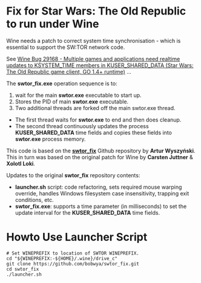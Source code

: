 Fix for Star Wars: The Old Republic to run under Wine
=========

Wine needs a patch to correct system time synchronisation - which is essential to support the SW:TOR network code.

See [Wine Bug 29168 - Multiple games and applications need realtime updates to KSYSTEM_TIME members in KUSER_SHARED_DATA (Star Wars: The Old Republic game client, GO 1.4+ runtime)](http://bugs.winehq.org/show_bug.cgi?id=29168) ...


The **swtor_fix.exe** operation sequence is to:
1. wait for the main **swtor.exe** executable to start up.
2. Stores the PID of main **swtor.exe** executable.
3. Two additional threads are forked off the main swtor.exe thread.
  * The first thread waits for **swtor.exe** to end and then does cleanup.
  * The second thread continuously updates the process **KUSER_SHARED_DATA** time fields and copies these fields into **swtor.exe** process memory.


This code is based on the [**swtor_fix**](https://github.com/aljen/swtor_fix) Github repository by **Artur Wyszyński**.
This in turn was based on the original patch for Wine by **Carsten Juttner** & **Xolotl Loki**.

Updates to the original **swtor_fix** repository contents:
* **launcher.sh** script: code refactoring, sets required mouse warping override, handles Windows filesystem case insensitivity, trapping exit conditions, etc.
* **swtor_fix.exe**: supports a time parameter (in milliseconds) to set the update interval for the **KUSER_SHARED_DATA** time fields.


Howto Use Launcher Script
=========

```
# Set WINEPREFIX to location of SWTOR WINEPREFIX.
cd "${WINEPREFIX:-${HOME}/.wine}/drive_c"
git clone https://github.com/bobwya/swtor_fix.git
cd swtor_fix
./launcher.sh
```

